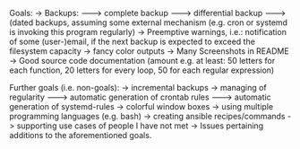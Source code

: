 Goals:
-> Backups:
---> complete backup
---> differential backup
---> (dated backups, assuming some external mechanism (e.g. cron or systemd is invoking this program regularly)
-> Preemptive warnings, i.e.: notification of some (user-)email, if the next backup is expected to exceed the filesystem capacity
-> fancy color outputs
-> Many Screenshots in README
-> Good source code documentation (amount e.g. at least: 50 letters for each function, 20 letters for every loop, 50 for each regular expression)



Further goals (i.e. non-goals):
-> incremental backups
-> managing of regularity
---> automatic generation of crontab rules
---> automatic generation of systemd-rules
-> colorful window boxes
-> using multiple programming languages (e.g. bash)
-> creating ansible recipes/commands
-> supporting use cases of people I have not met
-> Issues pertaining additions to the aforementioned goals.


